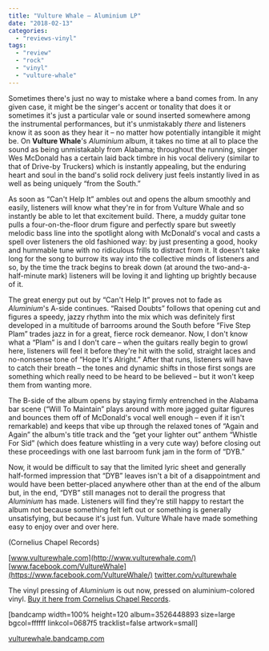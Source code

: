 ```yaml
---
title: "Vulture Whale – Aluminium LP"
date: "2018-02-13"
categories: 
  - "reviews-vinyl"
tags: 
  - "review"
  - "rock"
  - "vinyl"
  - "vulture-whale"
---
```


Sometimes there's just no way to mistake where a band comes from. In any given case, it might be the singer's accent or tonality that does it or sometimes it's just a particular vale or sound inserted somewhere among the instrumental performances, but it's unmistakably _there_ and listeners know it as soon as they hear it – no matter how potentially intangible it might be. On **Vulture Whale**'s _Aluminium_ album, it takes no time at all to place the sound as being unmistakably from Alabama; throughout the running, singer Wes McDonald has a certain laid back timbre in his vocal delivery (similar to that of Drive-by Truckers) which is instantly appealing, but the enduring heart and soul in the band's solid rock delivery just feels instantly lived in as well as being uniquely “from the South.”

As soon as “Can't Help It” ambles out and opens the album smoothly and easily, listeners will know what they're in for from Vulture Whale and so instantly be able to let that excitement build. There, a muddy guitar tone pulls a four-on-the-floor drum figure and perfectly spare but sweetly melodic bass line into the spotlight along with McDonald's vocal and casts a spell over listeners the old fashioned way: by just presenting a good, hooky and hummable tune with no ridiculous frills to distract from it. It doesn't take long for the song to burrow its way into the collective minds of listeners and so, by the time the track begins to break down (at around the two-and-a-half-minute mark) listeners will be loving it and lighting up brightly because of it.

The great energy put out by “Can't Help It” proves not to fade as _Aluminium_'s A-side continues. “Raised Doubts” follows that opening cut and figures a speedy, jazzy rhythm into the mix which was definitely first developed in a multitude of barrooms around the South before “Five Step Plam” trades jazz in for a great, fierce rock demeanor. Now, I don't know what a “Plam” is and I don't care – when the guitars really begin to growl here, listeners will feel it before they're hit with the solid, straight laces and no-nonsense tone of “Hope It's Alright.” After that runs, listeners will have to catch their breath – the tones and dynamic shifts in those first songs are something which really need to be heard to be believed – but it won't keep them from wanting more.

The B-side of the album opens by staying firmly entrenched in the Alabama bar scene (“Will To Maintain” plays around with more jagged guitar figures and bounces them off of McDonald's vocal well enough – even if it isn't remarkable) and keeps that vibe up through the relaxed tones of “Again and Again” the album's title track and the “get your lighter out” anthem “Whistle For Sid” (which does feature whistling in a very cute way) before closing out these proceedings with one last barroom funk jam in the form of “DYB.”

Now, it would be difficult to say that the limited lyric sheet and generally half-formed impression that “DYB” leaves isn't a bit of a disappointment and would have been better-placed anywhere other than at the end of the album but, in the end, “DYB” still manages not to derail the progress that _Aluminium_ has made. Listeners will find they're still happy to restart the album not because something felt left out or something is generally unsatisfying, but because it's just fun. Vulture Whale have made something easy to enjoy over and over here.

(Cornelius Chapel Records)

[www.vulturewhale.com](http://www.vulturewhale.com/) [www.facebook.com/VultureWhale](https://www.facebook.com/VultureWhale/) [twitter.com/vulturewhale](https://twitter.com/vulturewhale?lang=en)

The vinyl pressing of _Aluminium_ is out now, pressed on aluminium-colored vinyl. [Buy it here from Cornelius Chapel Records](https://corneliuschapelrecords.myshopify.com/collections/vulture-whale/products/coming-in-feb-2015-vulture-whales-5th-release).

\[bandcamp width=100% height=120 album=3526448893 size=large bgcol=ffffff linkcol=0687f5 tracklist=false artwork=small\]

[vulturewhale.bandcamp.com](https://vulturewhale.bandcamp.com/)

